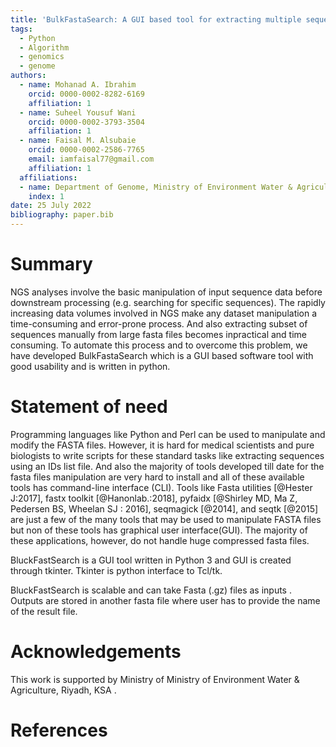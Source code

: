 ```yaml
---
title: 'BulkFastaSearch: A GUI based tool for extracting multiple sequences using their ids (.txt) from a bigger file (.fasta, fasta.gz) altogether'
tags:  
  - Python
  - Algorithm
  - genomics
  - genome
authors:
  - name: Mohanad A. Ibrahim 
    orcid: 0000-0002-8282-6169
    affiliation: 1
  - name: Suheel Yousuf Wani
    orcid: 0000-0002-3793-3504
    affiliation: 1
  - name: Faisal M. Alsubaie
    orcid: 0000-0002-2586-7765
    email: iamfaisal77@gmail.com
    affiliation: 1
  affiliations:
  - name: Department of Genome, Ministry of Environment Water & Agriculture, Riyadh, KSA
    index: 1
date: 25 July 2022  
bibliography: paper.bib
---
```


# Summary
NGS analyses involve the basic manipulation of input sequence data before downstream processing (e.g. searching for specific sequences). The rapidly increasing data volumes involved in NGS make any dataset manipulation a time-consuming and error-prone process. And also extracting subset of sequences manually from large fasta files becomes inpractical and time consuming. To automate this process and to overcome this problem, we have developed BulkFastaSearch which is a GUI based software tool with good usability and is written in python.
# Statement of need
Programming languages like Python and Perl can be used to manipulate and modify the FASTA files. However, it is hard for medical scientists and pure biologists to write scripts for these standard tasks like extracting sequences using an IDs list file. And also the majority of tools developed till date for the fasta files manipulation are very hard to install and all of these available tools has command-line interface (CLI). Tools like Fasta utilities [@Hester J:2017], fastx toolkit [@Hanonlab.:2018], pyfaidx [@Shirley MD, Ma Z, Pedersen BS, Wheelan SJ : 2016], seqmagick [@2014], and seqtk [@2015] are just a few of the many tools that may be used to manipulate FASTA files but non of these tools has graphical user interface(GUI). The majority of these applications, however, do not handle huge compressed fasta files.

BluckFastSearch is a GUI tool written in Python 3 and GUI is created through tkinter. Tkinter is python interface to Tcl/tk.   

BluckFastSearch is scalable and can take Fasta (.gz) files as inputs . Outputs are stored in another fasta file where user has to provide the name of the result file.

# Acknowledgements
This work is supported by Ministry of Ministry of Environment Water & Agriculture, Riyadh, KSA .

# References

